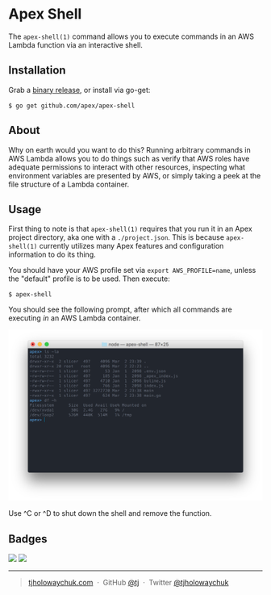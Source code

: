 
# Apex Shell

 The `apex-shell(1)` command allows you to execute commands in an AWS Lambda function via an interactive shell.

## Installation

Grab a [binary release](https://github.com/apex/apex-shell/releases), or install via go-get:

```
$ go get github.com/apex/apex-shell
```

## About

 Why on earth would you want to do this? Running arbitrary commands in AWS Lambda allows you to do things such as
 verify that AWS roles have adequate permissions to interact with other resources, inspecting what environment variables
 are presented by AWS, or simply taking a peek at the file structure of a Lambda container.

## Usage

 First thing to note is that `apex-shell(1)` requires that you run it in an Apex project directory, aka one with a `./project.json`. This is
 because `apex-shell(1)` currently utilizes many Apex features and configuration information to do its thing.

 You should have your AWS profile set via `export AWS_PROFILE=name`, unless the "default" profile is to be used. Then execute:

```
$ apex-shell
```

You should see the following prompt, after which all commands are executing _in_ an AWS Lambda container.

![AWS Lambda shell](assets/screen.png)

Use ^C or ^D to shut down the shell and remove the function.

## Badges

![](https://img.shields.io/badge/license-MIT-blue.svg)
![](https://img.shields.io/badge/status-stable-green.svg)

---

> [tjholowaychuk.com](http://tjholowaychuk.com) &nbsp;&middot;&nbsp;
> GitHub [@tj](https://github.com/tj) &nbsp;&middot;&nbsp;
> Twitter [@tjholowaychuk](https://twitter.com/tjholowaychuk)
